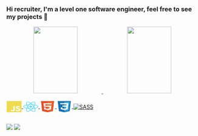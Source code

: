 ### Hi recruiter, I'm a level one software engineer, feel free to see my projects 🙂
<div align="center">
  <a href="https://github.com/ErickDev00">
  <img height="175em" width="48%" src="https://github-readme-stats.vercel.app/api?username=ErickDev00&show_icons=true&theme=graywhite&include_all_commits=true&count_private=true"/>
  <img height="175em" width="48%" src="https://github-readme-stats.vercel.app/api/top-langs/?username=ErickDev00&layout=compact&langs_count=7&theme=graywhite"/>
</div>
  
  <div style="display: inline_block"><br>
  <img align="center" alt="Js" height="30" width="40" src="https://raw.githubusercontent.com/devicons/devicon/master/icons/javascript/javascript-plain.svg">
  <img align="center" alt="React" height="30" width="40" src="https://raw.githubusercontent.com/devicons/devicon/master/icons/react/react-original.svg">
  <img align="center" alt="HTML" height="30" width="40" src="https://raw.githubusercontent.com/devicons/devicon/master/icons/html5/html5-original.svg">
  <img align="center" alt="CSS" height="30" width="40" src="https://raw.githubusercontent.com/devicons/devicon/master/icons/css3/css3-original.svg">
  <img align="center" alt="SASS" height="30" width="40" src="https://cdn.jsdelivr.net/gh/devicons/devicon/icons/sass/sass-original.svg">
  </div>
  
  ##
  
  <div>
  <a href = "mailto:profissional.erick@gmail.com"><img src="https://img.shields.io/badge/-Gmail-%23333?style=for-the-badge&logo=gmail&logoColor=white" target="_blank"></a>
  <a href="https://www.linkedin.com/in/ericksantos20/" target="_blank"><img src="https://img.shields.io/badge/-LinkedIn-%230077B5?style=for-the-badge&logo=linkedin&logoColor=white" target="_blank"></a>
  </div>
  
